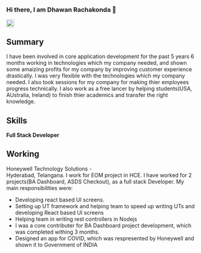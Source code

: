 ### Hi there, I am Dhawan Rachakonda 👋
<a href="https://twitter.com/the1rachakonda">
  <img align="left" alt="Dhawan Rachakonda | Twitter" width="21px" src="https://raw.githubusercontent.com/anuraghazra/anuraghazra/master/assets/twitter.svg" />
</a>
<br/>

## Summary
I have been involved in core application development for the past 5 years 6 months working in technologies which my company needed, and shown some amaizing profits for my company by improving customer experience drastically. I was very flexible with the technologies which my company needed.
I also took sessions for my company for making thier employees progress technically.
I also work as a free lancer by helping students(USA, AUstralia, Ireland) to finish thier academics and transfer the right knowledge.

## Skills
<strong>Full Stack Developer</strong>

## Working
Honeywell Technology Solutions                     -  
Hyderabad,
Telangana.
I work for EOM project in HCE. I have worked for 2 projects(BA Dashboard, ASDS Checkout), as a full stack Developer. My main responsibilities were:
<ul>
<li>Developing react based UI screens.</li>
<li>Setting up UT framework and helping team to speed up writing UTs and developing React based UI screens </li>
<li>Helping team in writing rest controllers in Nodejs </li>
<li>I was a core contributer for BA Dashboard project development, which was completed withing 3 months. </li>
<li>Designed an <storng>app for COVID, which was respresented by Honeywell and shown it to Government of INDIA</strong></li>
</ul>
